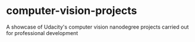 # computer-vision-projects
A showcase of Udacity's computer vision nanodegree projects carried out for professional development
